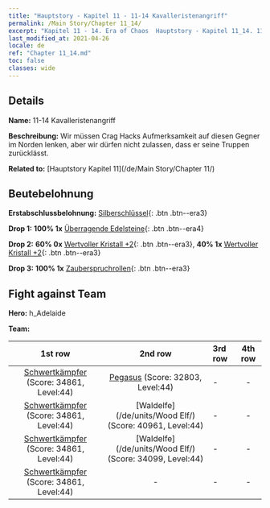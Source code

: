```yaml
---
title: "Hauptstory - Kapitel 11 - 11-14 Kavalleristenangriff"
permalink: /Main Story/Chapter 11_14/
excerpt: "Kapitel 11 - 14. Era of Chaos  Hauptstory - Kapitel 11_14. 11-14 Kavalleristenangriff"
last_modified_at: 2021-04-26
locale: de
ref: "Chapter 11_14.md"
toc: false
classes: wide
---
```


## Details

 **Name:** 11-14 Kavalleristenangriff

 **Beschreibung:** Wir müssen Crag Hacks Aufmerksamkeit auf diesen Gegner im Norden lenken, aber wir dürfen nicht zulassen, dass er seine Truppen zurücklässt.

 **Related to:** [Hauptstory Kapitel 11](/de/Main Story/Chapter 11/)

## Beutebelohnung

 **Erstabschlussbelohnung:** [Silberschlüssel](/ItemsDE/con_693/){: .btn .btn--era3}

 **Drop 1:** **100% 1x** [Überragende Edelsteine](/ItemsDE/mat_37/){: .btn .btn--era4}

 **Drop 2:** **60% 0x** [Wertvoller Kristall +2](/ItemsDE/mat_31/){: .btn .btn--era3}, **40% 1x** [Wertvoller Kristall +2](/ItemsDE/mat_31/){: .btn .btn--era3}

 **Drop 3:** **100% 1x** [Zauberspruchrollen](/ItemsDE/con_694/){: .btn .btn--era3}


## Fight against Team
 **Hero:** h_Adelaide

 **Team:**


  | 1st row | 2nd row | 3rd row | 4th row |
  |:----:|:----:|:----|:----:|
  | [Schwertkämpfer](/de/units/Swordsman/) (Score: 34861, Level:44)  | [Pegasus](/de/units/Pegasus/) (Score: 32803, Level:44)  | - | - |
  | [Schwertkämpfer](/de/units/Swordsman/) (Score: 34861, Level:44)  | [Waldelfe](/de/units/Wood Elf/) (Score: 40961, Level:44)  | - | - |
  | [Schwertkämpfer](/de/units/Swordsman/) (Score: 34861, Level:44)  | [Waldelfe](/de/units/Wood Elf/) (Score: 34099, Level:44)  | - | - |
  | [Schwertkämpfer](/de/units/Swordsman/) (Score: 34861, Level:44)  | - | - | - |


